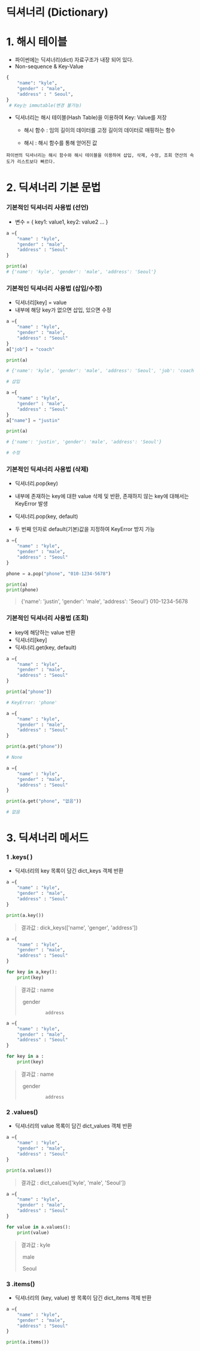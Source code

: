 # 딕셔너리 (Dictionary)





# 1. 해시 테이블

- 파이썬에는 딕셔너리(dict) 자료구조가 내장 되어 있다.
- Non-sequence & Key-Value

``` 	python
{
    "name": "kyle",
    "gender" : "male",
    "address" : " Seoul",
}
 # Key는 immutable(변경 불가능)
```



- 딕셔너리는 해시 테이블(Hash Table)을 이용하여 Key: Value를 저장

  - 해시 함수 : 임의 길이의 데이터를 고정 길이의 데이터로 매핑하는 함수

  - 해시 : 해시 함수를 통해 얻어진 값

    

```
파이썬의 딕셔너리는 해시 함수와 해시 테이블을 이용하여 삽입, 삭제, 수정, 조회 연산의 속도가 리스트보다 빠르다.
```



# 2. 딕셔너리 기본 문법



### 기본적인 딕셔너리 사용법 (선언)

- 변수 = { key1: value1, key2: value2 … }



```python
a ={
    "name" : "kyle",
    "gender" : "male",
    "address" : "Seoul"
}

print(a)
# {'name': 'kyle', 'gender': 'male', 'address': 'Seoul'}
```



### 기본적인 딕셔너리 사용법 (삽입/수정)

- 딕셔너리[key] = value
- 내부에 해당 key가 없으면 삽입, 있으면 수정



``` python
a ={
    "name" : "kyle",
    "gender" : "male",
    "address" : "Seoul"
}
a["job"] = "coach"

print(a)

# {'name': 'kyle', 'gender': 'male', 'address': 'Seoul', 'job': 'coach'}

# 삽입
```

``` python
a ={
    "name" : "kyle",
    "gender" : "male",
    "address" : "Seoul"
}
a["name"] = "justin"

print(a)

# {'name': 'justin', 'gender': 'male', 'address': 'Seoul'}

# 수정
```



### 기본적인 딕셔너리 사용법 (삭제)

- 딕셔너리.pop(key)
- 내부에 존재하는 key에 대한 value 삭제 및 반환, 존재하지 않는 key에 대해서는 KeyError 발생

- 딕셔너리.pop(key, default)
- 두 번째 인자로 default(기본)값을 지정하여 KeyError 방지 가능



``` python
a ={
    "name" : "kyle",
    "gender" : "male",
    "address" : "Seoul"
}

phone = a.pop("phone", "010-1234-5678")

print(a)
print(phone)  
```

> {'name': 'justin', 'gender': 'male', 'address': 'Seoul'}
> 010-1234-5678



### 기본적인 딕셔너리 사용법 (조회)

- key에 해당하는 value 반환
- 딕셔너리[key]
- 딕셔너리.get(key, default)

```python
a ={
    "name" : "kyle",
    "gender" : "male",
    "address" : "Seoul"
}

print(a["phone"])

# KeyError: 'phone'
```



``` py
a ={
    "name" : "kyle",
    "gender" : "male",
    "address" : "Seoul"
}

print(a.get("phone"))

# None
```



```python
a ={
    "name" : "kyle",
    "gender" : "male",
    "address" : "Seoul"
}

print(a.get("phone", "없음"))

# 없음
```



# 3. 딕셔너리 메서드



### 1 .keys( )

- 딕셔너리의 key 목록이 담긴 dict_keys 객체 반환 

```python
a ={
    "name" : "kyle",
    "gender" : "male",
    "address" : "Seoul"
}

print(a.key())
```

> 결과값 :  dick_keys(['name', 'genger', 'address'])

```python
a ={
    "name" : "kyle",
    "gender" : "male",
    "address" : "Seoul"
}

for key in a,key():
    print(key)
```

> 결과값 : name
>
> ​			  gender
>
>    		   address

```python
a ={
    "name" : "kyle",
    "gender" : "male",
    "address" : "Seoul"
}

for key in a :
    print(key)
```

> 결과값 : name
>
> ​			  gender
>
>    		   address





### 2 .values()

- 딕셔너리의 value 목록이 담긴 dict_values 객체 반환

``` python
a ={
    "name" : "kyle",
    "gender" : "male",
    "address" : "Seoul"
}

print(a.values())
```

> 결과값 : dict_calues(['kyle', 'male', 'Seoul'])

``` python
a ={
    "name" : "kyle",
    "gender" : "male",
    "address" : "Seoul"
}

for value in a.values():
    print(value)
```

> 결과값 : kyle
>
> ​			  male
>
> ​              Seoul



### 3 .items()

- 딕셔너리의 (key, value) 쌍 목록이 담긴 dict_items 객체 반환

```python
a ={
    "name" : "kyle",
    "gender" : "male",
    "address" : "Seoul"
}

print(a.items())
```

